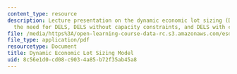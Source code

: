 ```yaml
---
content_type: resource
description: Lecture presentation on the dynamic economic lot sizing (DELS) model,
  the need for DELS, DELS without capacity constraints, and DELS with capacity constraints.
file: /media/https%3A/open-learning-course-data-rc.s3.amazonaws.com/esd-273j-logistics-and-supply-chain-management-fall-2009/8c56e1d0cd08c9034a85b72f35ab45a8_MITESD_273JF09_lec04.pdf
file_type: application/pdf
resourcetype: Document
title: Dynamic Economic Lot Sizing Model
uid: 8c56e1d0-cd08-c903-4a85-b72f35ab45a8
---
```


